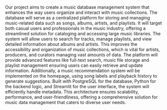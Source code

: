 Our project aims to create a music database management system that enhances the way
users organize and interact with music collections. The database will serve as a centralized
platform for storing and managing music-related data such as songs, albums, artists, and
playlists. It will target both casual users and professionals in the music industry, offering a
streamlined solution for cataloging and accessing large music libraries.
The system will allow users to search for tracks, manage playlists, and view detailed
information about albums and artists. This improves the accessibility and organization of
music collections, which is vital for artists, producers, and curators managing vast amounts of
data. The platform will provide advanced features like full-text search, music file storage and
playlist management ensuring users can easily retrieve and update information. Additionally,
a music recommendation system will be implemented on the homepage, using song labels
and playback history to generate suggestions.
Built with PostgreSQL for the database, Python for the backend logic, and Streamlit for the
user interface, the system will efficiently handle metadata. This architecture ensures
scalability, performance, and user-friendliness, offering a comprehensive solution for music
data management that caters to diverse user needs.